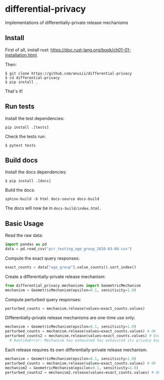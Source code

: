 # differential-privacy
Implementations of differentially-private release mechanisms

## Install

First of all, install rust: https://doc.rust-lang.org/book/ch01-01-installation.html.

Then:

```
$ git clone https://github.com/anusii/differential-privacy
$ cd differential-privacy
$ pip install .
```

That's it!

## Run tests

Install the test dependencies:

```
pip install .[tests]
```

Check the tests run:

```
$ pytest tests
```


## Build docs

Install the docs dependencies:

```
$ pip install .[docs]
```

Build the docs:

```
sphinx-build -b html docs-source docs-build
```

The docs will now be in `docs-build/index.html`.

## Basic Usage
Read the raw data:
```python
import pandas as pd
data = pd.read_csv("pcr_testing_age_group_2020-03-09.csv")
```

Compute the exact query responses:
```python
exact_counts = data["age_group"].value_counts().sort_index()
```

Create a differentially-private release mechanism:
```python
from differential_privacy.mechanisms import GeometricMechanism
mechanism = GeometricMechanism(epsilon=0.1, sensitivity=1.0)
```

Compute perturbed query responses:
```python
perturbed_counts = mechanism.release(values=exact_counts.values)
```

Differentially-private release mechanisms are one-time use only:
```python
mechanism = GeometricMechanism(epsilon=0.1, sensitivity=1.0)
perturbed_counts = mechanism.release(values=exact_counts.values) # OK
perturbed_counts2 = mechanism.release(values=exact_counts.values) # Exception!
  # RuntimeError: Mechanism has exhausted has exhausted its privacy budget.
```

Each release requires its own differentially-private release mechanism.
```python
mechanism = GeometricMechanism(epsilon=0.1, sensitivity=1.0)
perturbed_counts = mechanism.release(values=exact_counts.values) # OK
mechanism2 = GeometricMechanism(epsilon=0.1, sensitivity=1.0)
perturbed_counts2 = mechanism2.release(values=exact_counts.values) # OK
```
